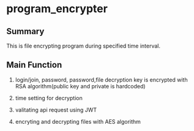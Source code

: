 # program_encrypter  
## Summary   
This is file encrypting program during specified time interval.  

## Main Function   
1. login/join, password, password,file decryption key is encrypted with RSA algorithm(public key and private is hardcoded)  

2. time setting for decryption  

3. valitating api request using JWT  

4. encryting and decrypting files with AES algorithm  
